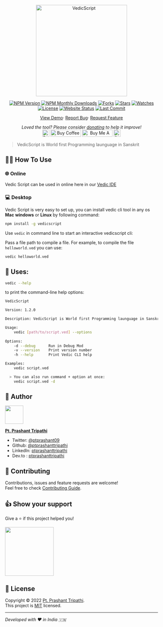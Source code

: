 <p align="center"><a href="https://github.com/vedicScript/vedicScript"><img alt="VedicScript" src="https://raw.githubusercontent.com/vedicscript/vedicscript/HEAD/.github/logo.png" width="300vw"/></a></p>
<p align="center">
<a href="https://www.npmjs.com/package/vedicscript"><img src="https://img.shields.io/npm/v/vedicscript.svg?style=flat-square" alt="NPM Version"></a> 
<a href="https://npmjs.org/package/vedicscript"><img src="https://img.shields.io/npm/dt/vedicscript.svg?style=flat-square" alt="NPM Monthly Downloads"></a> 
<a href="https://github.com/vedicscript/vedicscript/network/members"><img src="https://img.shields.io/github/forks/vedicscript/vedicscript?style=flat-square" alt="Forks"></a> 
<a href="https://github.com/vedicscript/vedicscript/"><img src="https://img.shields.io/github/stars/vedicscript/vedicscript?style=flat-square" alt="Stars"></a> 
<a href="https://github.com/vedicscript/vedicscript/watchers"><img src="https://img.shields.io/github/watchers/vedicscript/vedicscript?style=flat-square" alt="Watches"></a>
<a href="LICENSE.md"><img src="https://img.shields.io/github/license/vedicscript/vedicscript?style=flat-square" alt="License"></a> 
<a href="https://vedicscript.github.io"><img src="https://img.shields.io/website/https/vedicscript.github.io.svg?down_message=Down&amp;up_message=Online&amp;style=flat-square" alt="Website Status"></a> 
<a href="https://github.com/vedicscript/vedicscript/commits/"><img src="https://img.shields.io/github/last-commit/vedicscript/vedicscript?style=flat-square" alt="Last Commit"></a> 
</p>
<p align="center">
	<a href="https://ptprashanttripathi.github.io">View Demo</a>·
	<a href="https://github.com/vedicscript/vedicscript/issues/new/choose">Report Bug</a>·
	<a href="https://github.com/vedicscript/vedicscript/issues/new/choose">Request Feature</a>
</p>
<p align="center">
	<i>Loved the tool? Please consider <a href="https://paypal.me/ptprashanttripathi/10">donating</a> to help it improve!</i><br>
	<a href="https://paypal.me/PtPrashantTripathi"><img height='23' src="https://img.shields.io/badge/support-PayPal-blue?logo=PayPal&style=flat-square&label=Donate" alt="Donate"/></a>
	<a href='https://ko-fi.com/ptprashanttripathi' target='_blank'><img height='23' width="100" src='https://cdn.ko-fi.com/cdn/kofi3.png?v=2' alt='Buy Coffee for ptprashanttripathi' /></a>
	<a href="https://www.buymeacoffee.com/ptprashant09" target="_blank"><img src="https://cdn.buymeacoffee.com/buttons/default-orange.png" alt="Buy Me A Coffee" height="23" width="100" style="border-radius:1px" /></a>
	<a href="https://ptprashanttripathi.github.io/VedicScript?pa=pt1997@ybl&pn=Pt.+Prashant+Tripati" target="_blank"><img src="https://raw.githubusercontent.com/ptprashanttripathi/linkpe/main/img/linkpebadge.svg" alt="Support Via UPI" height="23" style="border-radius:1px" /></a>
</p>

> VedicScript is World first Programming launguage in Sanskrit

## 👨‍💻 How To Use

### 🌐 Online

Vedic Script can be used in online here in our [Vedic IDE](https://vedicscript.github.io/vedic-ide)

### 💻 Desktop

Vedic Script is very easy to set up, you can install vedic cli tool in any os **Mac** **windows** or **Linux** by following command:

```bash
npm install -g vedicscript
```

Use `vedic` in command line to start an interactive vedicscript cli:

Pass a file path to compile a file. For example, to compile the file `helloworld.ved` you can use:

```bash
vedic helloworld.ved
```

## 🚀 Uses:

```bash
vedic --help
```

to print the command-line help options:

```bash
VedicScript

Version: 1.2.0

Description: VedicScript is World first Programming launguage in Sanskrit

Usage: 
	vedic [path/to/script.ved] --options
	
Options: 
	-d --debug    	Run in Debug Mod
	-v --version	Print version number
	-h --help  		Print Vedic CLI help

Examples:
	vedic script.ved

  > You can also run command + option at once:
	vedic script.ved -d  
```

## 👤 Author

<p><a href="https://github.com/vedicscript"><img width="60" src="https://avatars2.githubusercontent.com/u/26687933?s=200&v=4"/></a></p>

[**Pt. Prashant Tripathi**](https://github.com/ptprashanttripathi)

- Twitter: [@ptprashant09](https://twitter.com/ptprashant09)
- Github: [@ptprashanttripathi](https://github.com/ptprashanttripathi)
- LinkedIn: [ptprashanttripathi](https://www.linkedin.com/in/ptprashanttripathi/) 
- Dev.to : [ptprashanttripathi](https://dev.to/ptprashanttripathi)

## 🤝 Contributing

Contributions, issues and feature requests are welcome!<br />Feel free to check [Contributing Guide](https://github.com/vedicscript/vedicscript/blob/main/CONTRIBUTING.md). 

## 👍 Show your support

Give a ⭐️ if this project helped you!

<a href="https://www.patreon.com/ptprashanttripathi"><img src="https://c5.patreon.com/external/logo/become_a_patron_button@2x.png" width="160"></a>

## 📝 License

Copyright © 2022 [Pt. Prashant Tripathi](https://github.com/ptprashanttripathi).<br />
This project is [MIT](https://github.com/vedicscript/vedicscript/blob/main/LICENSE) licensed.

***

_Developed with ❤️ in India 🇮🇳_
